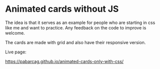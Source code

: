 # Animated cards without JS

The idea is that it serves as an example for people who are starting in css like me and want to practice.
Any feedback on the code to improve is welcome.

The cards are made with grid and also have their responsive version.

Live page:

https://pabarcag.github.io/animated-cards-only-with-css/
